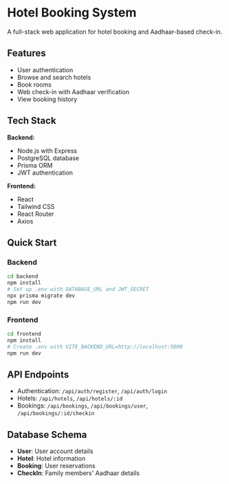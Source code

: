 # Hotel Booking System

A full-stack web application for hotel booking and Aadhaar-based check-in.

## Features

- User authentication
- Browse and search hotels
- Book rooms
- Web check-in with Aadhaar verification
- View booking history

## Tech Stack

**Backend:**
- Node.js with Express
- PostgreSQL database
- Prisma ORM
- JWT authentication

**Frontend:**
- React
- Tailwind CSS
- React Router
- Axios

## Quick Start

### Backend

```bash
cd backend
npm install
# Set up .env with DATABASE_URL and JWT_SECRET
npx prisma migrate dev
npm run dev
```

### Frontend

```bash
cd frontend
npm install
# Create .env with VITE_BACKEND_URL=http://localhost:5000
npm run dev
```

## API Endpoints

- Authentication: `/api/auth/register`, `/api/auth/login`
- Hotels: `/api/hotels`, `/api/hotels/:id`
- Bookings: `/api/bookings`, `/api/bookings/user`, `/api/bookings/:id/checkin`

## Database Schema

- **User**: User account details
- **Hotel**: Hotel information
- **Booking**: User reservations
- **CheckIn**: Family members' Aadhaar details
